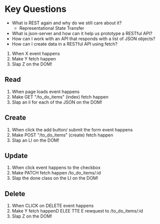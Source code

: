 # Key Questions
* What is REST again and why do we still care about it?
  - Representational State Transfer
* What is json-server and how can it help us prototype a RESTful API?
* How can I work with an API that responds with a list of JSON objects?
* How can I create data in a RESTful API using fetch?

1. When X event happens
2. Make Y fetch happen
3. Slap Z on the DOM!

## Read

1. When page loads event happens
2. Make GET "/to_do_items" (index) fetch happen
3. Slap an li for each of the JSON on the DOM!

## Create

1. When click the add button/ submit the form event happens
2. Make POST "/to_do_items" (create) fetch happen
3. Slap an LI on the DOM!

## Update

1. When click event happens to the checkbox
2. Make PATCH fetch happen /to_do_items/:id
3. Slap the done class on the LI on the DOM!

## Delete

1. When CLICK on DELETE event happens
2. Make Y fetch happenD ELEE TTE E rewquest to /to_do_items/:id
3. Slap Z on the DOM!









<!--  -->
